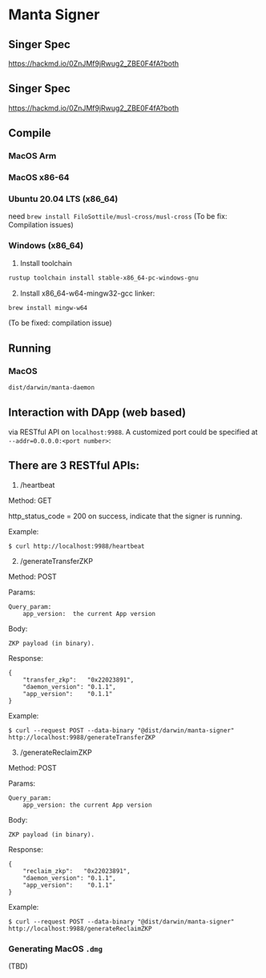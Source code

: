 # Manta Signer

## Singer Spec

https://hackmd.io/0ZnJMf9jRwug2_ZBE0F4fA?both

## Singer Spec

https://hackmd.io/0ZnJMf9jRwug2_ZBE0F4fA?both

## Compile

### MacOS Arm

### MacOS x86-64

### Ubuntu 20.04 LTS (x86_64)

need `brew install FiloSottile/musl-cross/musl-cross`
(To be fix: Compilation issues)

### Windows (x86_64)

1. Install toolchain

```bash
rustup toolchain install stable-x86_64-pc-windows-gnu
```

2. Install x86_64-w64-mingw32-gcc linker:

```bash
brew install mingw-w64
```

(To be fixed: compilation issue)

## Running

### MacOS

```bash
dist/darwin/manta-daemon
```

## Interaction with DApp (web based)

via RESTful API on `localhost:9988`.
A customized port could be specified at `--addr=0.0.0.0:<port number>`:

## There are 3 RESTful APIs:

1. /heartbeat

Method: GET

http_status_code = 200 on success, indicate that the signer is running.

Example:

```
$ curl http://localhost:9988/heartbeat
```

2. /generateTransferZKP

Method: POST

Params:

    Query_param:
        app_version:  the current App version

Body:

    ZKP payload (in binary).

Response:

    {
        "transfer_zkp":   "0x22023891",
        "daemon_version": "0.1.1",
        "app_version":    "0.1.1"
    }

Example:

```
$ curl --request POST --data-binary "@dist/darwin/manta-signer" http://localhost:9988/generateTransferZKP
```

3. /generateReclaimZKP

Method: POST

Params:

    Query_param:
        app_version: the current App version

Body:

    ZKP payload (in binary).

Response:

    {
        "reclaim_zkp":   "0x22023891",
        "daemon_version": "0.1.1",
        "app_version":    "0.1.1"
    }

Example:

```
$ curl --request POST --data-binary "@dist/darwin/manta-signer" http://localhost:9988/generateReclaimZKP
```

### Generating MacOS `.dmg`

(TBD)
